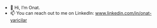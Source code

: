 - 👋 Hi, I’m Onat.
- 📫 You can reach out to me on LinkedIn: www.linkedin.com/in/onat-yaricilar

<!---
onatyy/onatyy is a ✨ special ✨ repository because its `README.md` (this file) appears on your GitHub profile.
You can click the Preview link to take a look at your changes.
--->
